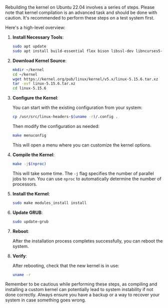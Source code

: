 Rebuilding the kernel on Ubuntu 22.04 involves a series of steps. Please note that kernel compilation is an advanced task and should be done with caution. It's recommended to perform these steps on a test system first.

Here's a high-level overview:

1. **Install Necessary Tools**:

   ```bash
   sudo apt update
   sudo apt install build-essential flex bison libssl-dev libncurses5-dev libelf-dev libudev-dev libpci-dev libiberty-dev autoconf
   ```

2. **Download Kernel Source**:

   ```bash
   mkdir ~/kernel
   cd ~/kernel
   wget https://kernel.org/pub/linux/kernel/v5.x/linux-5.15.6.tar.xz
   tar -xvf linux-5.15.6.tar.xz
   cd linux-5.15.6
   ```

3. **Configure the Kernel**:

   You can start with the existing configuration from your system:

   ```bash
   cp /usr/src/linux-headers-$(uname -r)/.config .
   ```

   Then modify the configuration as needed:

   ```bash
   make menuconfig
   ```

   This will open a menu where you can customize the kernel options.

4. **Compile the Kernel**:

   ```bash
   make -j$(nproc)
   ```

   This will take some time. The `-j` flag specifies the number of parallel jobs to run. You can use `nproc` to automatically determine the number of processors.

5. **Install the Kernel**:

   ```bash
   sudo make modules_install install
   ```

6. **Update GRUB**:

   ```bash
   sudo update-grub
   ```

7. **Reboot**:

   After the installation process completes successfully, you can reboot the system.

8. **Verify**:

   After rebooting, check that the new kernel is in use:

   ```bash
   uname -r
   ```

Remember to be cautious while performing these steps, as compiling and installing a custom kernel can potentially lead to system instability if not done correctly. Always ensure you have a backup or a way to recover your system in case something goes wrong.

